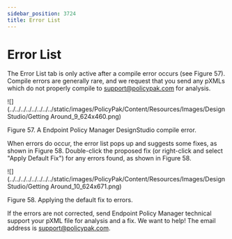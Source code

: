 ```yaml
---
sidebar_position: 3724
title: Error List
---
```


# Error List

The Error List tab is only active after a compile error occurs (see Figure 57). Compile errors are generally rare, and we request that you send any pXMLs which do not properly compile to [support@policypak.com](mailto:support@policypak.com) for analysis.

![](../../../../../../../../static/images/PolicyPak/Content/Resources/Images/DesignStudio/Getting Around_9_624x460.png)

Figure 57. A Endpoint Policy Manager DesignStudio compile error.

When errors do occur, the error list pops up and suggests some fixes, as shown in Figure 58. Double-click the proposed fix (or right-click and select "Apply Default Fix") for any errors found, as shown in Figure 58.

![](../../../../../../../../static/images/PolicyPak/Content/Resources/Images/DesignStudio/Getting Around_10_624x671.png)

Figure 58. Applying the default fix to errors.

If the errors are not corrected, send Endpoint Policy Manager technical support your pXML file for analysis and a fix. We want to help! The email address is [support@policypak.com](mailto:support@policypak.com).